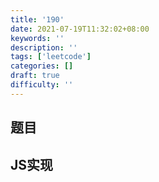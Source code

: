 ```yaml
---
title: '190'
date: 2021-07-19T11:32:02+08:00
keywords: ''
description: ''
tags: ['leetcode']
categories: []
draft: true
difficulty: ''
---
```


## 题目


## JS实现

```javascript

```
